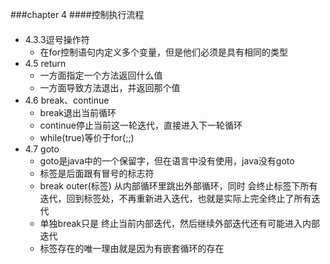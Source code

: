 ###chapter 4
####控制执行流程
####
+ 4.3.3逗号操作符
	* 在for控制语句内定义多个变量，但是他们必须是具有相同的类型
+ 4.5 return
	* 一方面指定一个方法返回什么值
	* 一方面导致方法退出，并返回那个值
+ 4.6 break、continue
	* break退出当前循环
	* continue停止当前这一轮迭代，直接进入下一轮循环
	* while(true)等价于for(;;)
+ 4.7 goto
	* goto是java中的一个保留字，但在语言中没有使用，java没有goto
	* 标签是后面跟有冒号的标志符
	* break outer(标签) 从内部循环里跳出外部循环，同时 会终止标签下所有迭代，回到标签处，不再重新进入迭代，也就是实际上完全终止了所有迭代
	* 单独break只是 终止当前内部迭代，然后继续外部迭代还有可能进入内部迭代
	* 标签存在的唯一理由就是因为有嵌套循环的存在